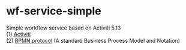 wf-service-simple
=================

Simple workflow service based on Activiti 5.13
<br/>
(1) <a href="https://www.activiti.org/" target="_blank">Activiti</a>
<br/>
(2) <a href="http://www.bpmn.org/" target="_blank">BPMN protocol</a> (A standard Business Process Model and Notation)
